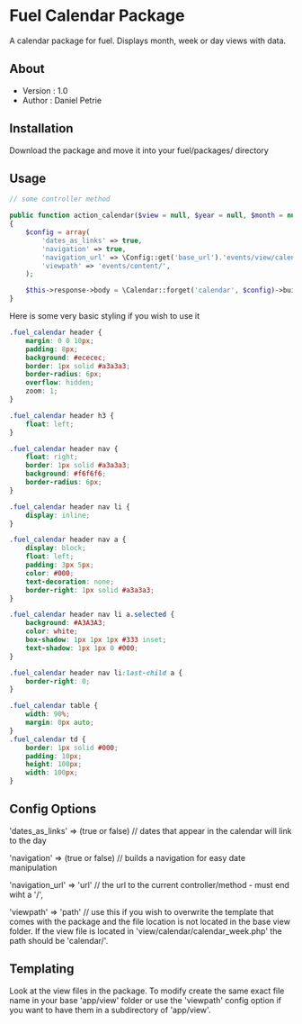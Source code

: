 # Fuel Calendar Package

A calendar package for fuel. Displays month, week or day views with data.

## About

* Version : 1.0
* Author : Daniel Petrie

## Installation

Download the package and move it into your fuel/packages/ directory

## Usage

```php
// some controller method

public function action_calendar($view = null, $year = null, $month = null, $day = null)
{
	$config = array(
		'dates_as_links' => true,
		'navigation' => true,
		'navigation_url' => \Config::get('base_url').'events/view/calendar/',
		'viewpath' => 'events/content/',
	);

	$this->response->body = \Calendar::forget('calendar', $config)->build($view, $year, $month, $day);
}
```

Here is some very basic styling if you wish to use it
```css
.fuel_calendar header {
	margin: 0 0 10px;
	padding: 8px;
	background: #ececec;
	border: 1px solid #a3a3a3;
	border-radius: 6px;
	overflow: hidden;
	zoom: 1;
}

.fuel_calendar header h3 {
	float: left;
}

.fuel_calendar header nav {
	float: right;
	border: 1px solid #a3a3a3;
	background: #f6f6f6;
	border-radius: 6px;
}

.fuel_calendar header nav li {
	display: inline;
}

.fuel_calendar header nav a {
	display: block;
	float: left;
	padding: 3px 5px;
	color: #000;
	text-decoration: none;
	border-right: 1px solid #a3a3a3;
}

.fuel_calendar header nav li a.selected {
	background: #A3A3A3;
	color: white;
	box-shadow: 1px 1px 1px #333 inset;
	text-shadow: 1px 1px 0 #000;
}

.fuel_calendar header nav li:last-child a {
	border-right: 0;
}

.fuel_calendar table {
	width: 90%;
	margin: 0px auto;
}
.fuel_calendar td {
	border: 1px solid #000;
	padding: 10px;
	height: 100px;
	width: 100px;
}
```

## Config Options

'dates_as_links' => (true or false) // dates that appear in the calendar will link to the day

'navigation' => (true or false) // builds a navigation for easy date manipulation

'navigation_url' => 'url' // the url to the current controller/method - must end wiht a '/',

'viewpath' => 'path' // use this if you wish to overwrite the template that comes with the package and the file location is not located in the base view folder. If the view file is located in 'view/calendar/calendar_week.php' the path should be 'calendar/'.


## Templating

Look at the view files in the package. To modify create the same exact file name in your base 'app/view' folder or use the 'viewpath' config option if you want to have them in a subdirectory of 'app/view'.